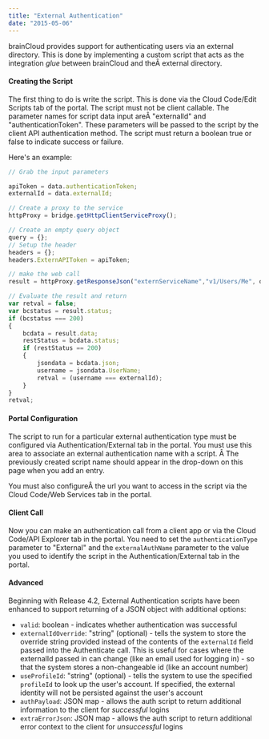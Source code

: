 ```yaml
---
title: "External Authentication"
date: "2015-05-06"
---
```


brainCloud provides support for authenticating users via an external directory. This is done by implementing a custom script that acts as the integration _glue_ between brainCloud and theÂ external directory.

#### Creating the Script

The first thing to do is write the script. This is done via the Cloud Code/Edit Scripts tab of the portal. The script must not be client callable. The parameter names for script data input areÂ "externalId" and "authenticationToken". These parameters will be passed to the script by the client API authentication method. The script must return a boolean true or false to indicate success or failure.

Here's an example:
```js
// Grab the input parameters

apiToken = data.authenticationToken;
externalId = data.externalId;

// Create a proxy to the service
httpProxy = bridge.getHttpClientServiceProxy();

// Create an empty query object
query = {};
// Setup the header
headers = {};
headers.ExternAPIToken = apiToken;

// make the web call
result = httpProxy.getResponseJson("externServiceName","v1/Users/Me", query, headers);

// Evaluate the result and return
var retval = false;
var bcstatus = result.status;
if (bcstatus === 200)
{
    bcdata = result.data;
    restStatus = bcdata.status;
    if (restStatus == 200)
    {
        jsondata = bcdata.json;
        username = jsondata.UserName;
        retval = (username === externalId);
    }
}
retval;
```
#### Portal Configuration

The script to run for a particular external authentication type must be configured via Authentication/External tab in the portal. You must use this area to associate an external authentication name with a script. Â The previously created script name should appear in the drop-down on this page when you add an entry.

You must also configureÂ the url you want to access in the script via the Cloud Code/Web Services tab in the portal.

#### Client Call

Now you can make an authentication call from a client app or via the Cloud Code/API Explorer tab in the portal. You need to set the `authenticationType` parameter to "External" and the `externalAuthName` parameter to the value you used to identify the script in the Authentication/External tab in the portal.

#### Advanced

Beginning with Release 4.2, External Authentication scripts have been enhanced to support returning of a JSON object with additional options:

- `valid`: boolean - indicates whether authentication was successful
- `externalIdOverride`: "string" (optional) - tells the system to store the override string provided instead of the contents of the `externalId` field passed into the Authenticate call. This is useful for cases where the externalId passed in can change (like an email used for logging in) - so that the system stores a non-changeable id (like an account number)
- `useProfileId`: "string" (optional) - tells the system to use the specified `profileId` to look up the user's account. If specified, the external identity will not be persisted against the user's account
- `authPayload`: JSON map - allows the auth script to return additional information to the client for _successful_ logins
- `extraErrorJson`: JSON map - allows the auth script to return additional error context to the client for _unsuccessful_ logins
